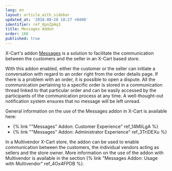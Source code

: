 ```yaml
---
lang: en
layout: article_with_sidebar
updated_at: '2018-08-28 18:27 +0400'
identifier: ref_0pnZpHq3
title: Messages Addon
order: 166
published: true
---
```

X-Cart's addon [Messages](https://market.x-cart.com/addons/order-messages.html "Messages Addon") is a solution to facilitate the communication between the customers and the seller in an X-Cart based store. 

With this addon enabled, either the customer or the seller can initiate a conversation with regard to an order right from the order details page. If there is a problem with an order, it is possible to open a dispute. All the communication pertaining to a specific order is stored in a communication thread linked to that particular order and can be easily accessed by the participants of the communication process at any time. A well-thought-out notification system ensures that no message will be left unread.  

General information on the use of the Messages addon in X-Cart is available here:
   
   * {% link ""Messages" Addon: Customer Experience" ref_14MliLgA %}
   * {% link ""Messages" Addon: Administrator Experience" ref_3TriDEXu %}
   
In a Multivendor X-Cart store, the addon can be used to enable communication between the customers, the individual vendors acting as sellers and the store owner. More information on the use of the addon with Multivendor is available in the section {% link "Messages Addon: Usage with Multivendor" ref_4Ox4FPDB %}.
